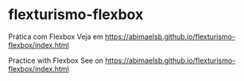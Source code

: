# flexturismo-flexbox
Prática com Flexbox
Veja em https://abimaelsb.github.io/flexturismo-flexbox/index.html

Practice with Flexbox
See on https://abimaelsb.github.io/flexturismo-flexbox/index.html
